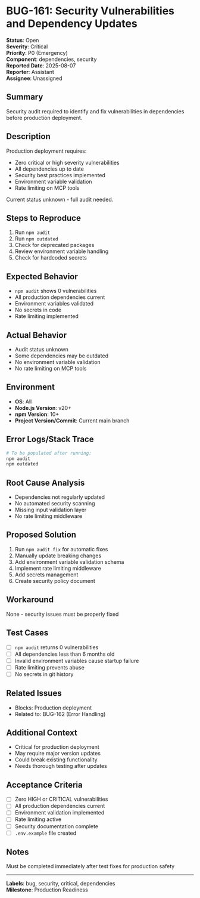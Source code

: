# BUG-161: Security Vulnerabilities and Dependency Updates

**Status**: Open  
**Severity**: Critical  
**Priority**: P0 (Emergency)  
**Component**: dependencies, security  
**Reported Date**: 2025-08-07  
**Reporter**: Assistant  
**Assignee**: Unassigned

## Summary

Security audit required to identify and fix vulnerabilities in dependencies before production deployment.

## Description

Production deployment requires:
- Zero critical or high severity vulnerabilities
- All dependencies up to date
- Security best practices implemented
- Environment variable validation
- Rate limiting on MCP tools

Current status unknown - full audit needed.

## Steps to Reproduce

1. Run `npm audit`
2. Run `npm outdated`
3. Check for deprecated packages
4. Review environment variable handling
5. Check for hardcoded secrets

## Expected Behavior

- `npm audit` shows 0 vulnerabilities
- All production dependencies current
- Environment variables validated
- No secrets in code
- Rate limiting implemented

## Actual Behavior

- Audit status unknown
- Some dependencies may be outdated
- No environment variable validation
- No rate limiting on MCP tools

## Environment

- **OS**: All
- **Node.js Version**: v20+
- **npm Version**: 10+
- **Project Version/Commit**: Current main branch

## Error Logs/Stack Trace

```bash
# To be populated after running:
npm audit
npm outdated
```

## Root Cause Analysis

- Dependencies not regularly updated
- No automated security scanning
- Missing input validation layer
- No rate limiting middleware

## Proposed Solution

1. Run `npm audit fix` for automatic fixes
2. Manually update breaking changes
3. Add environment variable validation schema
4. Implement rate limiting middleware
5. Add secrets management
6. Create security policy document

## Workaround

None - security issues must be properly fixed

## Test Cases

- [ ] `npm audit` returns 0 vulnerabilities
- [ ] All dependencies less than 6 months old
- [ ] Invalid environment variables cause startup failure
- [ ] Rate limiting prevents abuse
- [ ] No secrets in git history

## Related Issues

- Blocks: Production deployment
- Related to: BUG-162 (Error Handling)

## Additional Context

- Critical for production deployment
- May require major version updates
- Could break existing functionality
- Needs thorough testing after updates

## Acceptance Criteria

- [ ] Zero HIGH or CRITICAL vulnerabilities
- [ ] All production dependencies current
- [ ] Environment validation implemented
- [ ] Rate limiting active
- [ ] Security documentation complete
- [ ] `.env.example` file created

## Notes

Must be completed immediately after test fixes for production safety

---

**Labels**: bug, security, critical, dependencies  
**Milestone**: Production Readiness